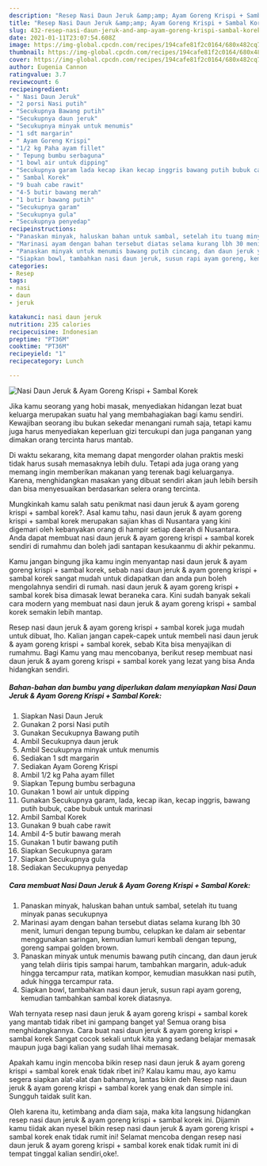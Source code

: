 ```yaml
---
description: "Resep Nasi Daun Jeruk &amp;amp; Ayam Goreng Krispi + Sambal Korek yang nikmat Untuk Jualan"
title: "Resep Nasi Daun Jeruk &amp;amp; Ayam Goreng Krispi + Sambal Korek yang nikmat Untuk Jualan"
slug: 432-resep-nasi-daun-jeruk-and-amp-ayam-goreng-krispi-sambal-korek-yang-nikmat-untuk-jualan
date: 2021-01-11T23:07:54.608Z
image: https://img-global.cpcdn.com/recipes/194cafe81f2c0164/680x482cq70/nasi-daun-jeruk-ayam-goreng-krispi-sambal-korek-foto-resep-utama.jpg
thumbnail: https://img-global.cpcdn.com/recipes/194cafe81f2c0164/680x482cq70/nasi-daun-jeruk-ayam-goreng-krispi-sambal-korek-foto-resep-utama.jpg
cover: https://img-global.cpcdn.com/recipes/194cafe81f2c0164/680x482cq70/nasi-daun-jeruk-ayam-goreng-krispi-sambal-korek-foto-resep-utama.jpg
author: Eugenia Cannon
ratingvalue: 3.7
reviewcount: 6
recipeingredient:
- " Nasi Daun Jeruk"
- "2 porsi Nasi putih"
- "Secukupnya Bawang putih"
- "Secukupnya daun jeruk"
- "Secukupnya minyak untuk menumis"
- "1 sdt margarin"
- " Ayam Goreng Krispi"
- "1/2 kg Paha ayam fillet"
- " Tepung bumbu serbaguna"
- "1 bowl air untuk dipping"
- "Secukupnya garam lada kecap ikan kecap inggris bawang putih bubuk cabe bubuk untuk marinasi"
- " Sambal Korek"
- "9 buah cabe rawit"
- "4-5 butir bawang merah"
- "1 butir bawang putih"
- "Secukupnya garam"
- "Secukupnya gula"
- "Secukupnya penyedap"
recipeinstructions:
- "Panaskan minyak, haluskan bahan untuk sambal, setelah itu tuang minyak panas secukupnya"
- "Marinasi ayam dengan bahan tersebut diatas selama kurang lbh 30 menit, lumuri dengan tepung bumbu, celupkan ke dalam air sebentar menggunakan saringan, kemudian lumuri kembali dengan tepung, goreng sampai golden brown."
- "Panaskan minyak untuk menumis bawang putih cincang, dan daun jeruk yang telah diiris tipis sampai harum, tambahkan margarin, aduk-aduk hingga tercampur rata, matikan kompor, kemudian masukkan nasi putih, aduk hingga tercampur rata."
- "Siapkan bowl, tambahkan nasi daun jeruk, susun rapi ayam goreng, kemudian tambahkan sambal korek diatasnya."
categories:
- Resep
tags:
- nasi
- daun
- jeruk

katakunci: nasi daun jeruk 
nutrition: 235 calories
recipecuisine: Indonesian
preptime: "PT36M"
cooktime: "PT36M"
recipeyield: "1"
recipecategory: Lunch

---
```



![Nasi Daun Jeruk &amp; Ayam Goreng Krispi + Sambal Korek](https://img-global.cpcdn.com/recipes/194cafe81f2c0164/680x482cq70/nasi-daun-jeruk-ayam-goreng-krispi-sambal-korek-foto-resep-utama.jpg)

Jika kamu seorang yang hobi masak, menyediakan hidangan lezat buat keluarga merupakan suatu hal yang membahagiakan bagi kamu sendiri. Kewajiban seorang ibu bukan sekedar menangani rumah saja, tetapi kamu juga harus menyediakan keperluan gizi tercukupi dan juga panganan yang dimakan orang tercinta harus mantab.

Di waktu  sekarang, kita memang dapat mengorder olahan praktis meski tidak harus susah memasaknya lebih dulu. Tetapi ada juga orang yang memang ingin memberikan makanan yang terenak bagi keluarganya. Karena, menghidangkan masakan yang dibuat sendiri akan jauh lebih bersih dan bisa menyesuaikan berdasarkan selera orang tercinta. 



Mungkinkah kamu salah satu penikmat nasi daun jeruk &amp; ayam goreng krispi + sambal korek?. Asal kamu tahu, nasi daun jeruk &amp; ayam goreng krispi + sambal korek merupakan sajian khas di Nusantara yang kini digemari oleh kebanyakan orang di hampir setiap daerah di Nusantara. Anda dapat membuat nasi daun jeruk &amp; ayam goreng krispi + sambal korek sendiri di rumahmu dan boleh jadi santapan kesukaanmu di akhir pekanmu.

Kamu jangan bingung jika kamu ingin menyantap nasi daun jeruk &amp; ayam goreng krispi + sambal korek, sebab nasi daun jeruk &amp; ayam goreng krispi + sambal korek sangat mudah untuk didapatkan dan anda pun boleh mengolahnya sendiri di rumah. nasi daun jeruk &amp; ayam goreng krispi + sambal korek bisa dimasak lewat beraneka cara. Kini sudah banyak sekali cara modern yang membuat nasi daun jeruk &amp; ayam goreng krispi + sambal korek semakin lebih mantap.

Resep nasi daun jeruk &amp; ayam goreng krispi + sambal korek juga mudah untuk dibuat, lho. Kalian jangan capek-capek untuk membeli nasi daun jeruk &amp; ayam goreng krispi + sambal korek, sebab Kita bisa menyajikan di rumahmu. Bagi Kamu yang mau mencobanya, berikut resep membuat nasi daun jeruk &amp; ayam goreng krispi + sambal korek yang lezat yang bisa Anda hidangkan sendiri.

<!--inarticleads1-->

##### Bahan-bahan dan bumbu yang diperlukan dalam menyiapkan Nasi Daun Jeruk &amp; Ayam Goreng Krispi + Sambal Korek:

1. Siapkan  Nasi Daun Jeruk
1. Gunakan 2 porsi Nasi putih
1. Gunakan Secukupnya Bawang putih
1. Ambil Secukupnya daun jeruk
1. Ambil Secukupnya minyak untuk menumis
1. Sediakan 1 sdt margarin
1. Sediakan  Ayam Goreng Krispi
1. Ambil 1/2 kg Paha ayam fillet
1. Siapkan  Tepung bumbu serbaguna
1. Gunakan 1 bowl air untuk dipping
1. Gunakan Secukupnya garam, lada, kecap ikan, kecap inggris, bawang putih bubuk, cabe bubuk untuk marinasi
1. Ambil  Sambal Korek
1. Gunakan 9 buah cabe rawit
1. Ambil 4-5 butir bawang merah
1. Gunakan 1 butir bawang putih
1. Siapkan Secukupnya garam
1. Siapkan Secukupnya gula
1. Sediakan Secukupnya penyedap




<!--inarticleads2-->

##### Cara membuat Nasi Daun Jeruk &amp; Ayam Goreng Krispi + Sambal Korek:

1. Panaskan minyak, haluskan bahan untuk sambal, setelah itu tuang minyak panas secukupnya
1. Marinasi ayam dengan bahan tersebut diatas selama kurang lbh 30 menit, lumuri dengan tepung bumbu, celupkan ke dalam air sebentar menggunakan saringan, kemudian lumuri kembali dengan tepung, goreng sampai golden brown.
1. Panaskan minyak untuk menumis bawang putih cincang, dan daun jeruk yang telah diiris tipis sampai harum, tambahkan margarin, aduk-aduk hingga tercampur rata, matikan kompor, kemudian masukkan nasi putih, aduk hingga tercampur rata.
1. Siapkan bowl, tambahkan nasi daun jeruk, susun rapi ayam goreng, kemudian tambahkan sambal korek diatasnya.




Wah ternyata resep nasi daun jeruk &amp; ayam goreng krispi + sambal korek yang mantab tidak ribet ini gampang banget ya! Semua orang bisa menghidangkannya. Cara buat nasi daun jeruk &amp; ayam goreng krispi + sambal korek Sangat cocok sekali untuk kita yang sedang belajar memasak maupun juga bagi kalian yang sudah lihai memasak.

Apakah kamu ingin mencoba bikin resep nasi daun jeruk &amp; ayam goreng krispi + sambal korek enak tidak ribet ini? Kalau kamu mau, ayo kamu segera siapkan alat-alat dan bahannya, lantas bikin deh Resep nasi daun jeruk &amp; ayam goreng krispi + sambal korek yang enak dan simple ini. Sungguh taidak sulit kan. 

Oleh karena itu, ketimbang anda diam saja, maka kita langsung hidangkan resep nasi daun jeruk &amp; ayam goreng krispi + sambal korek ini. Dijamin kamu tiidak akan nyesel bikin resep nasi daun jeruk &amp; ayam goreng krispi + sambal korek enak tidak rumit ini! Selamat mencoba dengan resep nasi daun jeruk &amp; ayam goreng krispi + sambal korek enak tidak rumit ini di tempat tinggal kalian sendiri,oke!.

